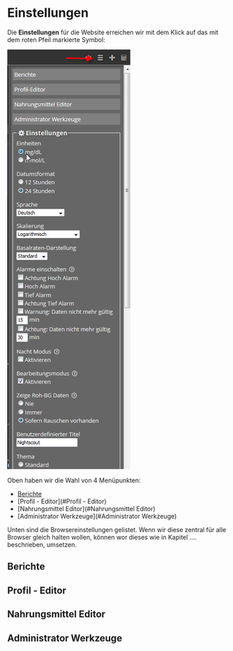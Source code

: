 # Einstellungen

Die **Einstellungen** für die Website erreichen wir mit dem Klick auf das mit dem roten Pfeil markierte Symbol:

![Einstellungen](../images/nightscout/nightscout_config_menue.jpg)

Oben haben wir die Wahl von 4 Menüpunkten:

  - [Berichte](#Berichte)
  - [Profil - Editor](#Profil - Editor)
  - [Nahrungsmittel Editor](#Nahrungsmittel Editor)
  - [Administrator Werkzeuge](#Administrator Werkzeuge)
   
Unten sind die Browsereinstellungen gelistet. Wenn wir diese zentral für alle Browser gleich halten wollen, können wor dieses wie in Kapitel .... beschrieben, umsetzen.
  
  
## Berichte


## Profil - Editor



## Nahrungsmittel Editor


## Administrator Werkzeuge



















